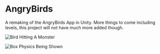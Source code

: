 # AngryBirds
A remaking of the AngryBirds App in Unity.
More things to come including levels, this project will not have much more added though.

![Bird Hitting A Monster](https://media.giphy.com/media/aryRpXWKtMgdB9WVPB/giphy.gif)

![Box Physics Being Shown](https://media.giphy.com/media/yhhyUcb75y6r0hc9aI/giphy.gif)
